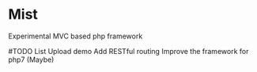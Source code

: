 # Mist
Experimental MVC based php framework

#TODO List
Upload demo
Add RESTful routing
Improve the framework for php7 (Maybe)

